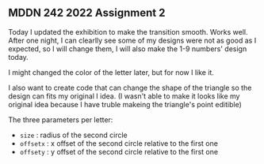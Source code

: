 ## MDDN 242 2022 Assignment 2

 Today I updated the exhibition to make the transition smooth. Works well. After one night, I can clearlly see some of my designs were not as good as I expected, so I will change them, I will also make the 1-9 numbers' design today.

I might changed the color of the letter later, but for now I like it.

I also want to create code that can change the shape of the triangle so the design can fits my original I idea. (I wasn't able to make it looks like my original idea because I have truble makeing the triangle's point editible)

The three parameters per letter:
  * `size` : radius of the second circle
  * `offsetx` : x offset of the second circle relative to the first one
  * `offsety` : y offset of the second circle relative to the first one
